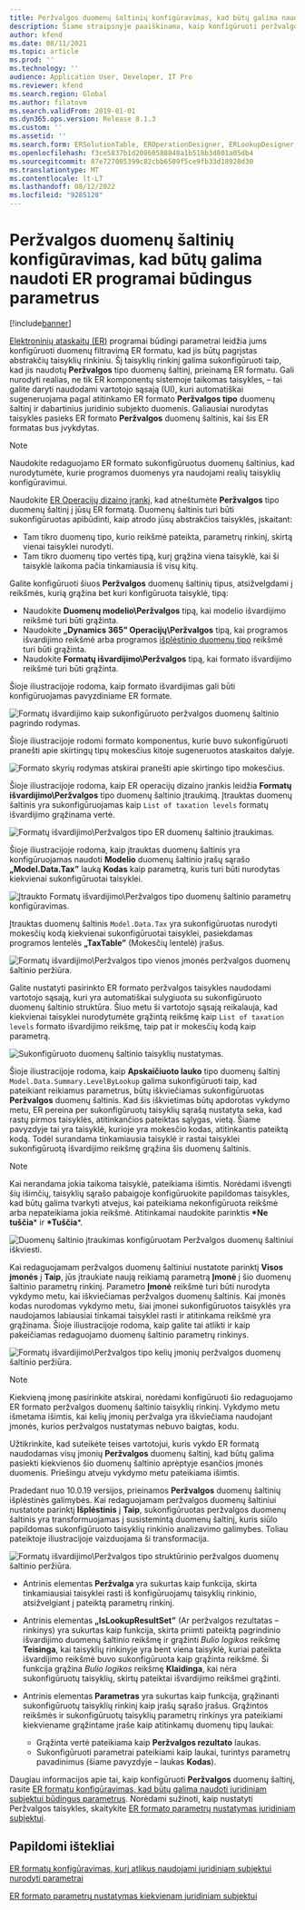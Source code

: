 ```yaml
---
title: Peržvalgos duomenų šaltinių konfigūravimas, kad būtų galima naudoti ER programai būdingus parametrus
description: Šiame straipsnyje paaiškinama, kaip konfigūruoti peržvalgos duomenų šaltinius elektroninių ataskaitų (ER) formatuose, kad būtų galima naudoti programai bingus parametrus.
author: kfend
ms.date: 08/11/2021
ms.topic: article
ms.prod: ''
ms.technology: ''
audience: Application User, Developer, IT Pro
ms.reviewer: kfend
ms.search.region: Global
ms.author: filatovm
ms.search.validFrom: 2019-01-01
ms.dyn365.ops.version: Release 8.1.3
ms.custom: ''
ms.assetid: ''
ms.search.form: ERSolutionTable, EROperationDesigner, ERLookupDesigner, ERComponentLookupStructureEditing
ms.openlocfilehash: f3ce5837b1d20860588848a1b518b3d801a05db4
ms.sourcegitcommit: 87e727005399c82cbb6509f5ce9fb33d18928d30
ms.translationtype: MT
ms.contentlocale: lt-LT
ms.lasthandoff: 08/12/2022
ms.locfileid: "9285128"
---
```

# <a name="configure-lookup-data-sources-to-use-er-application-specific-parameters"></a>Peržvalgos duomenų šaltinių konfigūravimas, kad būtų galima naudoti ER programai būdingus parametrus 

[!include[banner](../includes/banner.md)]

[Elektroninių ataskaitų (ER)](general-electronic-reporting.md) programai būdingi parametrai leidžia jums konfigūruoti duomenų filtravimą ER formatu, kad jis būtų pagrįstas abstrakčių taisyklių rinkiniu. Šį taisyklių rinkinį galima sukonfigūruoti taip, kad jis naudotų **Peržvalgos** tipo duomenų šaltinį, prieinamą ER formatu. Gali nurodyti realias, ne tik ER komponentų sistemoje taikomas taisykles, – tai galite daryti naudodami vartotojo sąsają (UI), kuri automatiškai sugeneruojama pagal atitinkamo ER formato **Peržvalgos tipo** duomenų šaltinį ir dabartinius juridinio subjekto duomenis. Galiausiai nurodytas taisykles pasieks ER formato **Peržvalgos** duomenų šaltinis, kai šis ER formatas bus įvykdytas.

> [!NOTE]
> Naudokite redaguojamo ER formato sukonfigūruotus duomenų šaltinius, kad nurodytumėte, kurie programos duomenys yra naudojami realių taisyklių konfigūravimui.

Naudokite [ER Operacijų dizaino įrankį](general-electronic-reporting.md#building-a-format-that-uses-a-data-model-as-a-base), kad atneštumėte **Peržvalgos** tipo duomenų šaltinį į jūsų ER formatą. Duomenų šaltinis turi būti sukonfigūruotas apibūdinti, kaip atrodo jūsų abstrakčios taisyklės, įskaitant:

   - Tam tikro duomenų tipo, kurio reikšmė pateikta, parametrų rinkinį, skirtą vienai taisyklei nurodyti.
   - Tam tikro duomenų tipo vertės tipą, kurį grąžina viena taisyklė, kai ši taisyklė laikoma pačia tinkamiausia iš visų kitų.

Galite konfigūruoti šiuos **Peržvalgos** duomenų šaltinių tipus, atsižvelgdami į reikšmės, kurią grąžina bet kuri konfigūruota taisyklė, tipą:

   - Naudokite **Duomenų modelio\Peržvalgos** tipą, kai modelio išvardijimo reikšmė turi būti grąžinta.
   - Naudokite **„Dynamics 365” Operacijų\Peržvalgos** tipą, kai programos išvardijimo reikšmė arba programos [išplėstinio duomenų tipo](../extensibility/extensible-edts.md) reikšmė turi būti grąžinta.
   - Naudokite **Formatų išvardijimo\Peržvalgos** tipą, kai formato išvardijimo reikšmė turi būti grąžinta.

Šioje iliustracijoje rodoma, kaip formato išvardijimas gali būti konfigūruojamas pavyzdiniame ER formate.

   ![Formatų išvardijimo kaip sukonfigūruoto peržvalgos duomenų šaltinio pagrindo rodymas.](./media/er-lookup-data-sources-img1.gif)

Šioje iliustracijoje rodomi formato komponentus, kurie buvo sukonfigūruoti pranešti apie skirtingų tipų mokesčius kitoje sugeneruotos ataskaitos dalyje.

   ![Formato skyrių rodymas atskirai pranešti apie skirtingo tipo mokesčius.](./media/er-lookup-data-sources-img2.png)

Šioje iliustracijoje rodoma, kaip ER operacijų dizaino įrankis leidžia **Formatų išvardijimo\Peržvalgos** tipo duomenų šaltinio įtraukimą.  Įtrauktas duomenų šaltinis yra sukonfigūruojamas kaip `List of taxation levels` formatų išvardijimo grąžinama vertė.

   ![Formatų išvardijimo\Peržvalgos tipo ER duomenų šaltinio įtraukimas.](./media/er-lookup-data-sources-img3.gif)

Šioje iliustracijoje rodoma, kaip įtrauktas duomenų šaltinis yra konfigūruojamas naudoti **Modelio** duomenų šaltinio įrašų sąrašo **„Model.Data.Tax”** lauką **Kodas** kaip parametrą, kuris turi būti nurodytas kiekvienai sukonfigūruotai taisyklei.

![Įtraukto Formatų išvardijimo\Peržvalgos tipo duomenų šaltinio parametrų konfigūravimas.](./media/er-lookup-data-sources-img4.gif)

Įtrauktas duomenų šaltinis `Model.Data.Tax` yra sukonfigūruotas nurodyti mokesčių kodą kiekvienai sukonfigūruotai taisyklei, pasiekdamas programos lentelės **„TaxTable”** (Mokesčių lentelė) įrašus.

   ![Formatų išvardijimo\Peržvalgos tipo vienos įmonės peržvalgos duomenų šaltinio peržiūra.](./media/er-lookup-data-sources-img5.gif)

Galite nustatyti pasirinkto ER formato peržvalgos taisykles naudodami vartotojo sąsają, kuri yra automatiškai sulygiuota su sukonfigūruoto duomenų šaltinio struktūra. Šiuo metu ši vartotojo sąsają reikalauja, kad kiekvienai taisyklei nurodytumėte grąžintą reikšmę kaip `List of taxation levels` formato išvardijimo reikšmę, taip pat ir mokesčių kodą kaip parametrą.

   ![Sukonfigūruoto duomenų šaltinio taisyklių nustatymas.](./media/er-lookup-data-sources-img6.gif)

Šioje iliustracijoje rodoma, kaip **Apskaičiuoto lauko** tipo duomenų šaltinį `Model.Data.Summary.LevelByLookup` galima sukonfigūruoti taip, kad pateikiant reikiamus parametrus, būtų iškviečiamas sukonfigūruotas **Peržvalgos** duomenų šaltinis. Kad šis iškvietimas būtų apdorotas vykdymo metu, ER pereina per sukonfigūruotų taisyklių sąrašą nustatyta seka, kad rastų pirmos taisyklės, atitinkančios pateiktas sąlygas, vietą. Šiame pavyzdyje tai yra taisyklė, kurioje yra mokesčio kodas, atitinkantis pateiktą kodą. Todėl surandama tinkamiausia taisyklė ir rastai taisyklei sukonfigūruotą išvardijimo reikšmę grąžina šis duomenų šaltinis.

> [!NOTE]
> Kai nerandama jokia taikoma taisyklė, pateikiama išimtis. Norėdami išvengti šių išimčių, taisyklių sąrašo pabaigoje konfigūruokite papildomas taisykles, kad būtų galima tvarkyti atvejus, kai pateikiama nekonfigūruota reikšmė arba nepateikiama jokia reikšmė. Atitinkamai naudokite parinktis **\*Ne tuščia**\* ir **\*Tuščia**\*.  
>
> ![Duomenų šaltinio įtraukimas konfigūruotam Peržvalgos duomenų šaltiniui iškviesti.](./media/er-lookup-data-sources-img7.png)

Kai redaguojamam peržvalgos duomenų šaltiniui nustatote parinktį **Visos įmonės** į **Taip**, jūs įtraukiate naują reikiamą parametrą **Įmonė** į šio duomenų šaltinio parametrų rinkinį. Parametro **Įmonė** reikšmė turi būti nurodyta vykdymo metu, kai iškviečiamas peržvalgos duomenų šaltinis. Kai įmonės kodas nurodomas vykdymo metu, šiai įmonei sukonfigūruotos taisyklės yra naudojamos labiausiai tinkamai taisyklei rasti ir atitinkama reikšmė yra grąžinama. Šioje iliustracijoje rodoma, kaip galite tai atlikti ir kaip pakeičiamas redaguojamo duomenų šaltinio parametrų rinkinys.

   ![Formatų išvardijimo\Peržvalgos tipo kelių įmonių peržvalgos duomenų šaltinio peržiūra.](./media/er-lookup-data-sources-img8.gif)

> [!NOTE]
> Kiekvieną įmonę pasirinkite atskirai, norėdami konfigūruoti šio redaguojamo ER formato peržvalgos duomenų šaltinio taisyklių rinkinį. Vykdymo metu išmetama išimtis, kai kelių įmonių peržvalga yra iškviečiama naudojant įmonės, kurios peržvalgos nustatymas nebuvo baigtas, kodu.
>
> Užtikrinkite, kad suteikėte teises vartotojui, kuris vykdo ER formatą naudodamas visų įmonių **Peržvalgos** duomenų šaltinį, kad būtų galima pasiekti kiekvienos šio duomenų šaltinio aprėptyje esančios įmonės duomenis. Priešingu atveju vykdymo metu pateikiama išimtis.

Pradedant nuo 10.0.19 versijos, prieinamos **Peržvalgos** duomenų šaltinių išplėstinės galimybės. Kai redaguojamam peržvalgos duomenų šaltiniui nustatote parinktį **Išplėstinis** į **Taip**, sukonfigūruotas peržvalgos duomenų šaltinis yra transformuojamas į susistemintą duomenų šaltinį, kuris siūlo papildomas sukonfigūruoto taisyklių rinkinio analizavimo galimybes. Toliau pateiktoje iliustracijoje vaizduojama ši transformacija.

   ![Formatų išvardijimo\Peržvalgos tipo struktūrinio peržvalgos duomenų šaltinio peržiūra.](./media/er-lookup-data-sources-img9.gif)

- Antrinis elementas **Peržvalga** yra sukurtas kaip funkcija, skirta tinkamiausiai taisyklei rasti iš konfigūruojamų taisyklių rinkinio, atsižvelgiant į pateiktą parametrų rinkinį.
- Antrinis elementas **„IsLookupResultSet”** (Ar peržvalgos rezultatas – rinkinys) yra sukurtas kaip funkcija, skirta priimti pateiktą pagrindinio išvardijimo duomenų šaltinio reikšmę ir grąžinti *Bulio logikos* reikšmę **Teisinga**, kai taisyklių rinkinyje yra bent viena taisyklė, kuriai pateikta išvardijimo reikšmė buvo sukonfigūruota kaip grąžinta reikšmė. Ši funkcija grąžina *Bulio logikos* reikšmę **Klaidinga**, kai nėra sukonfigūruotų taisyklių, skirtų pateiktai išvardijimo reikšmei grąžinti.
- Antrinis elementas **Parametras** yra sukurtas kaip funkcija, grąžinanti sukonfigūruotų taisyklių rinkinį kaip įrašų sąrašo įrašus. Grąžintos reikšmės ir sukonfigūruotų taisyklių parametrų rinkinys yra pateikiami kiekviename grąžintame įraše kaip atitinkamų duomenų tipų laukai:

    - Grąžinta vertė pateikiama kaip **Peržvalgos rezultato** laukas.
    - Sukonfigūruoti parametrai pateikiami kaip laukai, turintys parametrų pavadinimus (šiame pavyzdyje – laukas **Kodas**).

Daugiau informacijos apie tai, kaip konfigūruoti **Peržvalgos** duomenų šaltinį, rasite [ER formatų konfigūravimas, kad būtų galima naudoti juridiniam subjektui būdingus parametrus](er-app-specific-parameters-configure-format.md). Norėdami sužinoti, kaip nustatyti Peržvalgos taisykles, skaitykite [ER formato parametrų nustatymas juridiniam subjektui](er-app-specific-parameters-set-up.md).

## <a name="additional-resources"></a>Papildomi ištekliai

[ER formatų konfigūravimas, kurį atlikus naudojami juridiniam subjektui nurodyti parametrai](er-app-specific-parameters-configure-format.md)

[ER formato parametrų nustatymas kiekvienam juridiniam subjektui](er-app-specific-parameters-set-up.md)
